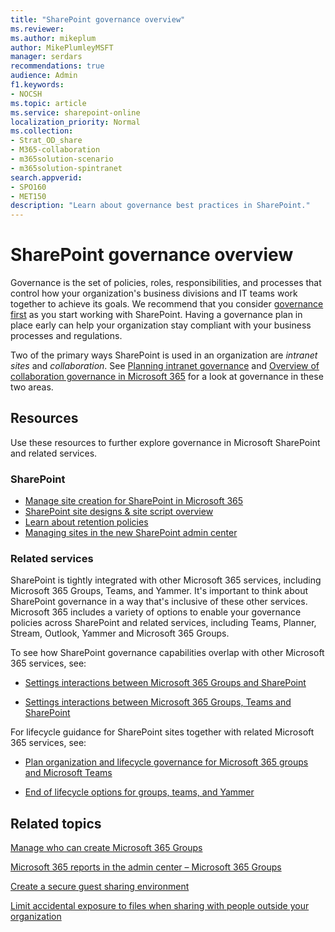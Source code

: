 ```yaml
---
title: "SharePoint governance overview"
ms.reviewer:
ms.author: mikeplum
author: MikePlumleyMSFT
manager: serdars
recommendations: true
audience: Admin
f1.keywords:
- NOCSH
ms.topic: article
ms.service: sharepoint-online
localization_priority: Normal
ms.collection:  
- Strat_OD_share
- M365-collaboration
- m365solution-scenario
- m365solution-spintranet
search.appverid:
- SPO160
- MET150
description: "Learn about governance best practices in SharePoint."
---
```


# SharePoint governance overview

Governance is the set of policies, roles, responsibilities, and processes that control how your organization's business divisions and IT teams work together to achieve its goals. We recommend that you consider [governance first](https://docs.microsoft.com/microsoft-365/solutions/collaboration-governance-first) as you start working with SharePoint. Having a governance plan in place early can help your organization stay compliant with your business processes and regulations.

Two of the primary ways SharePoint is used in an organization are *intranet sites* and *collaboration*. See [Planning intranet governance](intranet-governance.md) and [Overview of collaboration governance in Microsoft 365](https://docs.microsoft.com/microsoft-365/solutions/collaboration-governance-overview) for a look at governance in these two areas.

## Resources

Use these resources to further explore governance in Microsoft SharePoint and related services.

### SharePoint

- [Manage site creation for SharePoint in Microsoft 365](manage-site-creation.md)
- [SharePoint site designs & site script overview](https://docs.microsoft.com/sharepoint/dev/declarative-customization/site-design-overview)
- [Learn about retention policies](https://docs.microsoft.com/microsoft-365/compliance/retention-policies)
- [Managing sites in the new SharePoint admin center](manage-sites-in-new-admin-center.md)

### Related services

SharePoint is tightly integrated with other Microsoft 365 services, including Microsoft 365 Groups, Teams, and Yammer. It's important to think about SharePoint governance in a way that's inclusive of these other services. Microsoft 365 includes a variety of options to enable your governance policies across SharePoint and related services, including Teams, Planner, Stream, Outlook, Yammer and Microsoft 365 Groups.

To see how SharePoint governance capabilities overlap with other Microsoft 365 services, see:

- [Settings interactions between Microsoft 365 Groups and SharePoint](https://docs.microsoft.com/microsoft-365/solutions/groups-sharepoint-governance)

- [Settings interactions between Microsoft 365 Groups, Teams and SharePoint](https://docs.microsoft.com/microsoft-365/solutions/groups-sharepoint-teams-governance)

For lifecycle guidance for SharePoint sites together with related Microsoft 365 services, see:

- [Plan organization and lifecycle governance for Microsoft 365 groups and Microsoft Teams](https://docs.microsoft.com/microsoft-365/solutions/plan-organization-lifecycle-governance)

- [End of lifecycle options for groups, teams, and Yammer](https://docs.microsoft.com/microsoft-365/solutions/end-life-cycle-groups-teams-sites-yammer)


## Related topics

[Manage who can create Microsoft 365 Groups](https://docs.microsoft.com/office365/admin/create-groups/manage-creation-of-groups)

[Microsoft 365 reports in the admin center – Microsoft 365 Groups](https://docs.microsoft.com/office365/admin/activity-reports/office-365-groups)

[Create a secure guest sharing environment](https://docs.microsoft.com/microsoft-365/solutions/create-secure-guest-sharing-environment)

[Limit accidental exposure to files when sharing with people outside your organization](https://docs.microsoft.com/microsoft-365/solutions/share-limit-accidental-exposure)
